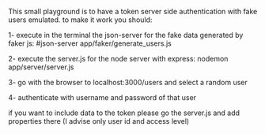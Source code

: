 This small playground is to have a token server side authentication with fake users emulated.
to make it work you should:

1- execute in the terminal the json-server for the fake data generated by faker js: #json-server app/faker/generate_users.js

2- execute the server.js for the node server with express: nodemon app/server/server.js

3- go with the browser to localhost:3000/users and select a random user 

4- authenticate with username and password of that user



if you want to include data to the token please go the server.js and add properties there (I advise only user id and access level)
